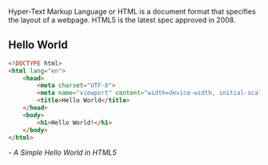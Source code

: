 Hyper-Text Markup Language or HTML is a document format that specifies the layout of a webpage. HTML5 is the latest spec approved in 2008.

## Hello World
```html
<!DOCTYPE html>
<html lang="en">
	<head>
		<meta charset="UTF-8">
		<meta name="viewport" content="width=device-width, initial-scale=1.0">
		<title>Hello World</title>
	</head>
	<body>
		<h1>Hello World!</h1>
	</body>
</html>
```
*- A Simple Hello World in HTML5*

